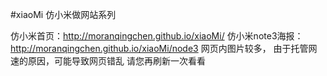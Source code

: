 #xiaoMi
仿小米做网站系列

仿小米首页：http://moranqingchen.github.io/xiaoMi/
仿小米note3海报：http://moranqingchen.github.io/xiaoMi/node3
网页内图片较多，
由于托管网速的原因，可能导致网页错乱
请您再刷新一次看看
